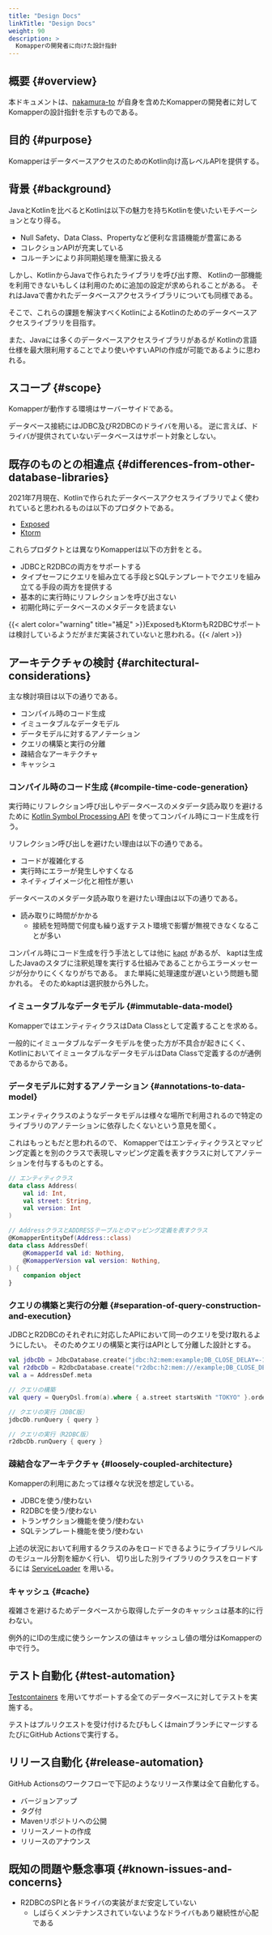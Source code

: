 ```yaml
---
title: "Design Docs"
linkTitle: "Design Docs"
weight: 90
description: >
  Komapperの開発者に向けた設計指針
---
```


## 概要 {#overview}

本ドキュメントは、[nakamura-to](https://github.com/nakamura-to)
が自身を含めたKomapperの開発者に対してKomapperの設計指針を示すものである。

## 目的 {#purpose}

KomapperはデータベースアクセスのためのKotlin向け高レベルAPIを提供する。

## 背景 {#background}

JavaとKotlinを比べるとKotlinは以下の魅力を持ちKotlinを使いたいモチベーションとなり得る。

- Null Safety、Data Class、Propertyなど便利な言語機能が豊富にある
- コレクションAPIが充実している
- コルーチンにより非同期処理を簡潔に扱える

しかし、KotlinからJavaで作られたライブラリを呼び出す際、
Kotlinの一部機能を利用できないもしくは利用のために追加の設定が求められることがある。
それはJavaで書かれたデータベースアクセスライブラリについても同様である。

そこで、これらの課題を解決すべくKotlinによるKotlinのためのデータベースアクセスライブラリを目指す。

また、Javaには多くのデータベースアクセスライブラリがあるが
Kotlinの言語仕様を最大限利用することでより使いやすいAPIの作成が可能であるように思われる。

## スコープ {#scope}

Komapperが動作する環境はサーバーサイドである。

データベース接続にはJDBC及びR2DBCのドライバを用いる。
逆に言えば、ドライバが提供されていないデータベースはサポート対象としない。

## 既存のものとの相違点 {#differences-from-other-database-libraries}

2021年7月現在、Kotlinで作られたデータベースアクセスライブラリでよく使われていると思われるものは以下のプロダクトである。

- [Exposed](https://github.com/JetBrains/Exposed)
- [Ktorm](https://github.com/kotlin-orm/ktorm)

これらプロダクトとは異なりKomapperは以下の方針をとる。

- JDBCとR2DBCの両方をサポートする
- タイプセーフにクエリを組み立てる手段とSQLテンプレートでクエリを組み立てる手段の両方を提供する
- 基本的に実行時にリフレクションを呼び出さない
- 初期化時にデータベースのメタデータを読まない

{{< alert color="warning" title="補足" >}}ExposedもKtormもR2DBCサポートは検討しているようだがまだ実装されていないと思われる。{{< /alert >}}

## アーキテクチャの検討 {#architectural-considerations}

主な検討項目は以下の通りである。

- コンパイル時のコード生成
- イミュータブルなデータモデル
- データモデルに対するアノテーション 
- クエリの構築と実行の分離
- 疎結合なアーキテクチャ
- キャッシュ

### コンパイル時のコード生成 {#compile-time-code-generation}

実行時にリフレクション呼び出しやデータベースのメタデータ読み取りを避けるために
[Kotlin Symbol Processing API](https://github.com/google/ksp) を使ってコンパイル時にコード生成を行う。

リフレクション呼び出しを避けたい理由は以下の通りである。

- コードが複雑化する
- 実行時にエラーが発生しやすくなる
- ネイティブイメージ化と相性が悪い

データベースのメタデータ読み取りを避けたい理由は以下の通りである。

- 読み取りに時間がかかる
  - 接続を短時間で何度も繰り返すテスト環境で影響が無視できなくなることが多い

コンパイル時にコード生成を行う手法としては他に [kapt](https://kotlinlang.org/docs/kapt.html) があるが、
kaptは生成したJavaのスタブに注釈処理を実行する仕組みであることからエラーメッセージが分かりにくくなりがちである。
また単純に処理速度が遅いという問題も聞かれる。
そのためkaptは選択肢から外した。

### イミュータブルなデータモデル {#immutable-data-model}

KomapperではエンティティクラスはData Classとして定義することを求める。

一般的にイミュータブルなデータモデルを使った方が不具合が起きにくく、
KotlinにおいてイミュータブルなデータモデルはData Classで定義するのが通例であるからである。

### データモデルに対するアノテーション {#annotations-to-data-model}

エンティティクラスのようなデータモデルは様々な場所で利用されるので特定のライブラリのアノテーションに依存したくないという意見を聞く。

これはもっともだと思われるので、
Komapperではエンティティクラスとマッピング定義とを別のクラスで表現しマッピング定義を表すクラスに対してアノテーションを付与するものとする。

```kotlin
// エンティティクラス
data class Address(
    val id: Int,
    val street: String,
    val version: Int
)

// AddressクラスとADDRESSテーブルとのマッピング定義を表すクラス
@KomapperEntityDef(Address::class)
data class AddressDef(
    @KomapperId val id: Nothing,
    @KomapperVersion val version: Nothing,
) {
    companion object
}
```

### クエリの構築と実行の分離 {#separation-of-query-construction-and-execution}

JDBCとR2DBCのそれぞれに対応したAPIにおいて同一のクエリを受け取れるようにしたい。
そのためクエリの構築と実行はAPIとして分離した設計とする。

```kotlin
val jdbcDb = JdbcDatabase.create("jdbc:h2:mem:example;DB_CLOSE_DELAY=-1")
val r2dbcDb = R2dbcDatabase.create("r2dbc:h2:mem:///example;DB_CLOSE_DELAY=-1")
val a = AddressDef.meta

// クエリの構築
val query = QueryDsl.from(a).where { a.street startsWith "TOKYO" }.orderBy(a.id)

// クエリの実行（JDBC版）
jdbcDb.runQuery { query }

// クエリの実行（R2DBC版）
r2dbcDb.runQuery { query }
```

### 疎結合なアーキテクチャ {#loosely-coupled-architecture}

Komapperの利用にあたっては様々な状況を想定している。

- JDBCを使う/使わない
- R2DBCを使う/使わない
- トランザクション機能を使う/使わない 
- SQLテンプレート機能を使う/使わない

上述の状況において利用するクラスのみをロードできるようにライブラリレベルのモジュール分割を細かく行い、
切り出した別ライブラリのクラスをロードするには [ServiceLoader](https://docs.oracle.com/javase/8/docs/api/?java/util/ServiceLoader.html) を用いる。

### キャッシュ {#cache}

複雑さを避けるためデータベースから取得したデータのキャッシュは基本的に行わない。

例外的にIDの生成に使うシーケンスの値はキャッシュし値の増分はKomapperの中で行う。

## テスト自動化 {#test-automation}

[Testcontainers](https://www.testcontainers.org/) を用いてサポートする全てのデータベースに対してテストを実施する。

テストはプルリクエストを受け付けるたびもしくはmainブランチにマージするたびにGitHub Actionsで実行する。

## リリース自動化 {#release-automation}

GitHub Actionsのワークフローで下記のようなリリース作業は全て自動化する。

- バージョンアップ
- タグ付
- Mavenリポジトリへの公開
- リリースノートの作成
- リリースのアナウンス

## 既知の問題や懸念事項 {#known-issues-and-concerns}

- R2DBCのSPIと各ドライバの実装がまだ安定していない
  - しばらくメンテナンスされていないようなドライバもあり継続性が心配である